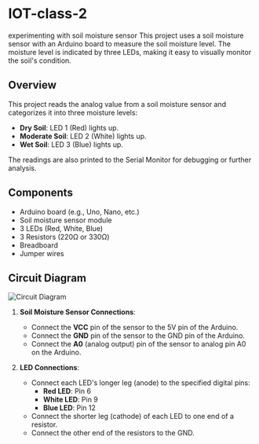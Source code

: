 # IOT-class-2
experimenting with soil moisture sensor
This project uses a soil moisture sensor with an Arduino board to measure the soil moisture level. The moisture level is indicated by three LEDs, making it easy to visually monitor the soil's condition.

## Overview
This project reads the analog value from a soil moisture sensor and categorizes it into three moisture levels:
- **Dry Soil**: LED 1 (Red) lights up.
- **Moderate Soil**: LED 2 (White) lights up.
- **Wet Soil**: LED 3 (Blue) lights up.

The readings are also printed to the Serial Monitor for debugging or further analysis.

## Components

- Arduino board (e.g., Uno, Nano, etc.)
- Soil moisture sensor module
- 3 LEDs (Red, White, Blue)
- 3 Resistors (220Ω or 330Ω)
- Breadboard
- Jumper wires

## Circuit Diagram
![Circuit Diagram](circuit_diagram.png)

1. **Soil Moisture Sensor Connections**:
   - Connect the **VCC** pin of the sensor to the 5V pin of the Arduino.
   - Connect the **GND** pin of the sensor to the GND pin of the Arduino.
   - Connect the **A0** (analog output) pin of the sensor to analog pin A0 on the Arduino.

2. **LED Connections**:
   - Connect each LED's longer leg (anode) to the specified digital pins:
     - **Red LED**: Pin 6
     - **White LED**: Pin 9
     - **Blue LED**: Pin 12
   - Connect the shorter leg (cathode) of each LED to one end of a resistor.
   - Connect the other end of the resistors to the GND.
